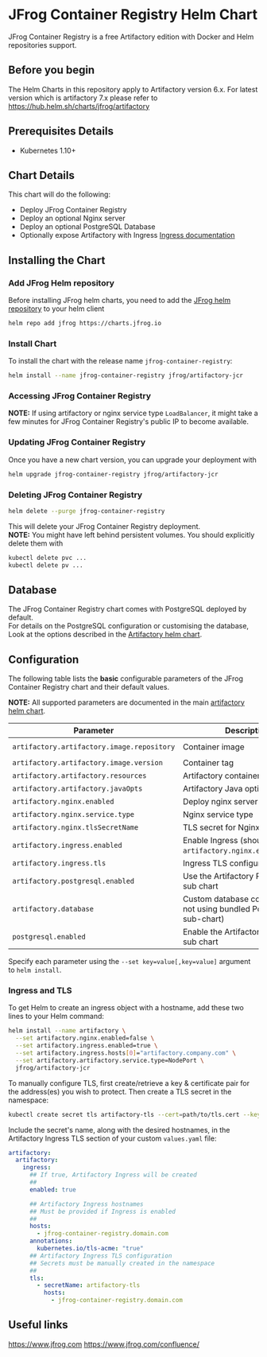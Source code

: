 # JFrog Container Registry Helm Chart

JFrog Container Registry is a free Artifactory edition with Docker and Helm repositories support.

## Before you begin
The Helm Charts in this repository apply to Artifactory version 6.x. For latest version which  is  artifactory 7.x please refer to https://hub.helm.sh/charts/jfrog/artifactory

## Prerequisites Details

* Kubernetes 1.10+

## Chart Details
This chart will do the following:

* Deploy JFrog Container Registry
* Deploy an optional Nginx server
* Deploy an optional PostgreSQL Database
* Optionally expose Artifactory with Ingress [Ingress documentation](https://kubernetes.io/docs/concepts/services-networking/ingress/)

## Installing the Chart

### Add JFrog Helm repository
Before installing JFrog helm charts, you need to add the [JFrog helm repository](https://charts.jfrog.io/) to your helm client
```bash
helm repo add jfrog https://charts.jfrog.io
```

### Install Chart
To install the chart with the release name `jfrog-container-registry`:
```bash
helm install --name jfrog-container-registry jfrog/artifactory-jcr
```

### Accessing JFrog Container Registry
**NOTE:** If using artifactory or nginx service type `LoadBalancer`, it might take a few minutes for JFrog Container Registry's public IP to become available.

### Updating JFrog Container Registry
Once you have a new chart version, you can upgrade your deployment with
```bash
helm upgrade jfrog-container-registry jfrog/artifactory-jcr
```

### Deleting JFrog Container Registry
```bash
helm delete --purge jfrog-container-registry
```
This will delete your JFrog Container Registry deployment.<br>
**NOTE:** You might have left behind persistent volumes. You should explicitly delete them with
```bash
kubectl delete pvc ...
kubectl delete pv ...
```

## Database
The JFrog Container Registry chart comes with PostgreSQL deployed by default.<br>
For details on the PostgreSQL configuration or customising the database, Look at the options described in the [Artifactory helm chart](https://github.com/jfrog/charts/tree/master/stable/artifactory). 

## Configuration
The following table lists the **basic** configurable parameters of the JFrog Container Registry chart and their default values.

**NOTE:** All supported parameters are documented in the main [artifactory helm chart](https://github.com/jfrog/charts/tree/master/stable/artifactory).

|         Parameter                              |           Description             |                         Default                   |
|------------------------------------------------|-----------------------------------|---------------------------------------------------|
| `artifactory.artifactory.image.repository`     | Container image                   | `docker.bintray.io/jfrog/artifactory-jcr`         |
| `artifactory.artifactory.image.version`        | Container tag                     | `.Chart.AppVersion`                               |
| `artifactory.artifactory.resources`            | Artifactory container resources   | `{}`                                              |
| `artifactory.artifactory.javaOpts`             | Artifactory Java options          | `{}`                                              |
| `artifactory.nginx.enabled`                    | Deploy nginx server               | `true`                                            |
| `artifactory.nginx.service.type`               | Nginx service type                | `LoadBalancer`                                    |
| `artifactory.nginx.tlsSecretName`              | TLS secret for Nginx pod          | ``                                                |
| `artifactory.ingress.enabled`                  | Enable Ingress (should come with `artifactory.nginx.enabled=false`) | `false`         |
| `artifactory.ingress.tls`                      | Ingress TLS configuration (YAML)  | `[]`                                              |
| `artifactory.postgresql.enabled`               | Use the Artifactory PostgreSQL sub chart       | `true`                               |
| `artifactory.database`                         | Custom database configuration (if not using bundled PostgreSQL sub-chart) |           |
| `postgresql.enabled`                           | Enable the Artifactory PostgreSQL sub chart    | `true`                               |

Specify each parameter using the `--set key=value[,key=value]` argument to `helm install`.

### Ingress and TLS
To get Helm to create an ingress object with a hostname, add these two lines to your Helm command:
```bash
helm install --name artifactory \
  --set artifactory.nginx.enabled=false \
  --set artifactory.ingress.enabled=true \
  --set artifactory.ingress.hosts[0]="artifactory.company.com" \
  --set artifactory.artifactory.service.type=NodePort \
  jfrog/artifactory-jcr
```

To manually configure TLS, first create/retrieve a key & certificate pair for the address(es) you wish to protect. Then create a TLS secret in the namespace:

```bash
kubectl create secret tls artifactory-tls --cert=path/to/tls.cert --key=path/to/tls.key
```

Include the secret's name, along with the desired hostnames, in the Artifactory Ingress TLS section of your custom `values.yaml` file:

```yaml
artifactory:
  artifactory:
    ingress:
      ## If true, Artifactory Ingress will be created
      ##
      enabled: true

      ## Artifactory Ingress hostnames
      ## Must be provided if Ingress is enabled
      ##
      hosts:
        - jfrog-container-registry.domain.com
      annotations:
        kubernetes.io/tls-acme: "true"
      ## Artifactory Ingress TLS configuration
      ## Secrets must be manually created in the namespace
      ##
      tls:
        - secretName: artifactory-tls
          hosts:
            - jfrog-container-registry.domain.com
```

## Useful links
https://www.jfrog.com
https://www.jfrog.com/confluence/
